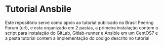 # Tutorial Ansbile 
Este repositório serve como apoio ao tutorial publicado no Brasil Peering Forum (url), e esta organizado em 2 pastas, a primeira instalação contem o script para instalação do GitLab, Gitlab-runner e Ansible em um CentOS7 e a pasta tutorial contem a implementação do código descrito no tutorial
